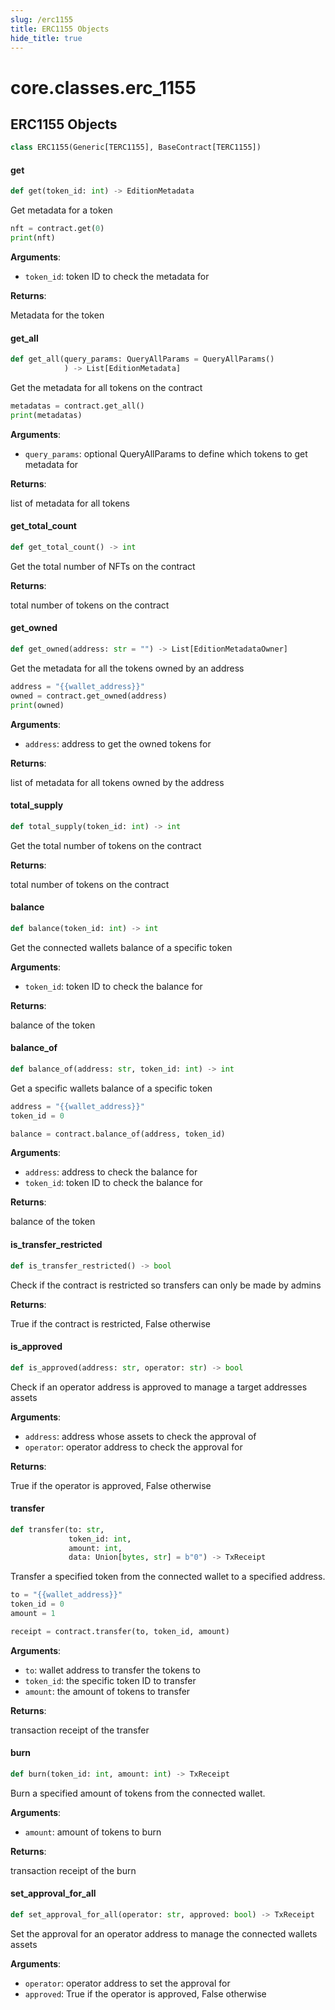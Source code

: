 ```yaml
---
slug: /erc1155
title: ERC1155 Objects
hide_title: true
---
```


<a id="core.classes.erc_1155"></a>

# core.classes.erc_1155

<a id="core.classes.erc_1155.ERC1155"></a>

## ERC1155 Objects

```python
class ERC1155(Generic[TERC1155], BaseContract[TERC1155])
```

<a id="core.classes.erc_1155.ERC1155.get"></a>

#### get

```python
def get(token_id: int) -> EditionMetadata
```

Get metadata for a token

```python
nft = contract.get(0)
print(nft)
```

**Arguments**:

- `token_id`: token ID to check the metadata for

**Returns**:

Metadata for the token

<a id="core.classes.erc_1155.ERC1155.get_all"></a>

#### get_all

```python
def get_all(query_params: QueryAllParams = QueryAllParams()
            ) -> List[EditionMetadata]
```

Get the metadata for all tokens on the contract

```python
metadatas = contract.get_all()
print(metadatas)
```

**Arguments**:

- `query_params`: optional QueryAllParams to define which tokens to get metadata for

**Returns**:

list of metadata for all tokens

<a id="core.classes.erc_1155.ERC1155.get_total_count"></a>

#### get_total_count

```python
def get_total_count() -> int
```

Get the total number of NFTs on the contract

**Returns**:

total number of tokens on the contract

<a id="core.classes.erc_1155.ERC1155.get_owned"></a>

#### get_owned

```python
def get_owned(address: str = "") -> List[EditionMetadataOwner]
```

Get the metadata for all the tokens owned by an address

```python
address = "{{wallet_address}}"
owned = contract.get_owned(address)
print(owned)
```

**Arguments**:

- `address`: address to get the owned tokens for

**Returns**:

list of metadata for all tokens owned by the address

<a id="core.classes.erc_1155.ERC1155.total_supply"></a>

#### total_supply

```python
def total_supply(token_id: int) -> int
```

Get the total number of tokens on the contract

**Returns**:

total number of tokens on the contract

<a id="core.classes.erc_1155.ERC1155.balance"></a>

#### balance

```python
def balance(token_id: int) -> int
```

Get the connected wallets balance of a specific token

**Arguments**:

- `token_id`: token ID to check the balance for

**Returns**:

balance of the token

<a id="core.classes.erc_1155.ERC1155.balance_of"></a>

#### balance_of

```python
def balance_of(address: str, token_id: int) -> int
```

Get a specific wallets balance of a specific token

```python
address = "{{wallet_address}}"
token_id = 0

balance = contract.balance_of(address, token_id)
```

**Arguments**:

- `address`: address to check the balance for
- `token_id`: token ID to check the balance for

**Returns**:

balance of the token

<a id="core.classes.erc_1155.ERC1155.is_transfer_restricted"></a>

#### is_transfer_restricted

```python
def is_transfer_restricted() -> bool
```

Check if the contract is restricted so transfers can only be made by admins

**Returns**:

True if the contract is restricted, False otherwise

<a id="core.classes.erc_1155.ERC1155.is_approved"></a>

#### is_approved

```python
def is_approved(address: str, operator: str) -> bool
```

Check if an operator address is approved to manage a target addresses assets

**Arguments**:

- `address`: address whose assets to check the approval of
- `operator`: operator address to check the approval for

**Returns**:

True if the operator is approved, False otherwise

<a id="core.classes.erc_1155.ERC1155.transfer"></a>

#### transfer

```python
def transfer(to: str,
             token_id: int,
             amount: int,
             data: Union[bytes, str] = b"0") -> TxReceipt
```

Transfer a specified token from the connected wallet to a specified address.

```python
to = "{{wallet_address}}"
token_id = 0
amount = 1

receipt = contract.transfer(to, token_id, amount)
```

**Arguments**:

- `to`: wallet address to transfer the tokens to
- `token_id`: the specific token ID to transfer
- `amount`: the amount of tokens to transfer

**Returns**:

transaction receipt of the transfer

<a id="core.classes.erc_1155.ERC1155.burn"></a>

#### burn

```python
def burn(token_id: int, amount: int) -> TxReceipt
```

Burn a specified amount of tokens from the connected wallet.

**Arguments**:

- `amount`: amount of tokens to burn

**Returns**:

transaction receipt of the burn

<a id="core.classes.erc_1155.ERC1155.set_approval_for_all"></a>

#### set_approval_for_all

```python
def set_approval_for_all(operator: str, approved: bool) -> TxReceipt
```

Set the approval for an operator address to manage the connected wallets assets

**Arguments**:

- `operator`: operator address to set the approval for
- `approved`: True if the operator is approved, False otherwise
